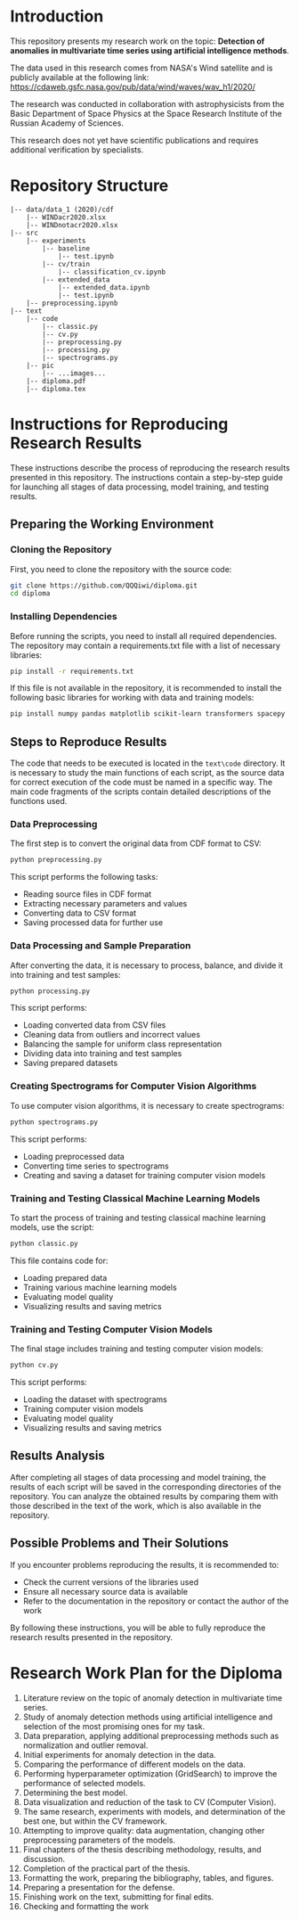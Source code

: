 # Introduction

This repository presents my research work on the topic: **Detection of anomalies
in multivariate time series using artificial intelligence methods**.

The data used in this research comes from NASA's Wind satellite and is publicly
available at the following link:
https://cdaweb.gsfc.nasa.gov/pub/data/wind/waves/wav_h1/2020/

The research was conducted in collaboration with astrophysicists from the Basic
Department of Space Physics at the Space Research Institute of the Russian
Academy of Sciences.

This research does not yet have scientific publications and requires additional
verification by specialists.

# Repository Structure

```
|-- data/data_1 (2020)/cdf
    |-- WINDacr2020.xlsx
    |-- WINDnotacr2020.xlsx
|-- src
    |-- experiments
        |-- baseline
            |-- test.ipynb
        |-- cv/train
            |-- classification_cv.ipynb
        |-- extended_data
            |-- extended_data.ipynb    
            |-- test.ipynb
    |-- preprocessing.ipynb
|-- text
    |-- code
        |-- classic.py
        |-- cv.py
        |-- preprocessing.py
        |-- processing.py
        |-- spectrograms.py
    |-- pic
        |-- ...images...
    |-- diploma.pdf
    |-- diploma.tex
```

# Instructions for Reproducing Research Results

These instructions describe the process of reproducing the research results
presented in this repository. The instructions contain a step-by-step guide for
launching all stages of data processing, model training, and testing results.

## Preparing the Working Environment

### Cloning the Repository

First, you need to clone the repository with the source code:

```bash
git clone https://github.com/QQQiwi/diploma.git
cd diploma
```

### Installing Dependencies

Before running the scripts, you need to install all required dependencies. The
repository may contain a requirements.txt file with a list of necessary
libraries:

```bash
pip install -r requirements.txt
```

If this file is not available in the repository, it is recommended to install
the following basic libraries for working with data and training models:

```bash
pip install numpy pandas matplotlib scikit-learn transformers spacepy
```

## Steps to Reproduce Results

The code that needs to be executed is located in the `text\code` directory. It
is necessary to study the main functions of each script, as the source data for
correct execution of the code must be named in a specific way. The main code
fragments of the scripts contain detailed descriptions of the functions used.

### Data Preprocessing

The first step is to convert the original data from CDF format to CSV:

```bash
python preprocessing.py
```

This script performs the following tasks:
- Reading source files in CDF format
- Extracting necessary parameters and values
- Converting data to CSV format
- Saving processed data for further use

### Data Processing and Sample Preparation

After converting the data, it is necessary to process, balance, and divide it
into training and test samples:

```bash
python processing.py
```

This script performs:
- Loading converted data from CSV files
- Cleaning data from outliers and incorrect values
- Balancing the sample for uniform class representation
- Dividing data into training and test samples
- Saving prepared datasets

### Creating Spectrograms for Computer Vision Algorithms

To use computer vision algorithms, it is necessary to create spectrograms:

```bash
python spectrograms.py
```

This script performs:
- Loading preprocessed data
- Converting time series to spectrograms
- Creating and saving a dataset for training computer vision models

### Training and Testing Classical Machine Learning Models

To start the process of training and testing classical machine learning models,
use the script:

```bash
python classic.py
```

This file contains code for:
- Loading prepared data
- Training various machine learning models
- Evaluating model quality
- Visualizing results and saving metrics

### Training and Testing Computer Vision Models

The final stage includes training and testing computer vision models:

```bash
python cv.py
```

This script performs:
- Loading the dataset with spectrograms
- Training computer vision models
- Evaluating model quality
- Visualizing results and saving metrics

## Results Analysis

After completing all stages of data processing and model training, the results
of each script will be saved in the corresponding directories of the repository.
You can analyze the obtained results by comparing them with those described in
the text of the work, which is also available in the repository.

## Possible Problems and Their Solutions

If you encounter problems reproducing the results, it is recommended to:
- Check the current versions of the libraries used
- Ensure all necessary source data is available
- Refer to the documentation in the repository or contact the author of the work

By following these instructions, you will be able to fully reproduce the
research results presented in the repository.

# Research Work Plan for the Diploma

1. Literature review on the topic of anomaly detection in multivariate time series.
2. Study of anomaly detection methods using artificial intelligence and selection of the most promising ones for my task.
3. Data preparation, applying additional preprocessing methods such as normalization and outlier removal.
4. Initial experiments for anomaly detection in the data.
5. Comparing the performance of different models on the data.
6. Performing hyperparameter optimization (GridSearch) to improve the performance of selected models.
7. Determining the best model.
8. Data visualization and reduction of the task to CV (Computer Vision).
9. The same research, experiments with models, and determination of the best one, but within the CV framework.
10. Attempting to improve quality: data augmentation, changing other preprocessing parameters of the models.
11. Final chapters of the thesis describing methodology, results, and discussion.
12. Completion of the practical part of the thesis.
13. Formatting the work, preparing the bibliography, tables, and figures.
14. Preparing a presentation for the defense.
15. Finishing work on the text, submitting for final edits.
16. Checking and formatting the work
